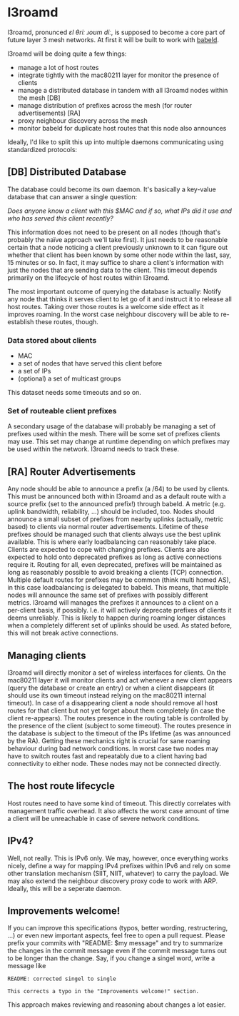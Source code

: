 # l3roamd

l3roamd, pronunced *ɛl θriː ɹoʊm diː*, is supposed to become a core part of future layer 3 mesh networks.
At first it will be built to work with [babeld](https://github.com/jech/babeld).

l3roamd will be doing quite a few things:

 - manage a lot of host routes
 - integrate tightly with the mac80211 layer for monitor the presence of clients
 - manage a distributed database in tandem with all l3roamd nodes within the mesh [DB]
 - manage distribution of prefixes across the mesh (for router advertisements) [RA]
 - proxy neighbour discovery across the mesh
 - monitor babeld for duplicate host routes that this node also announces
 
Ideally, I'd like to split this up into multiple daemons communicating using standardized protocols:
 
## [DB] Distributed Database
 
The database could become its own daemon. It's basically a key-value database that can answer a single question:

*Does anyone know a client with this $MAC and if so, what IPs did it use and who has served this client recently?*

This information does not need to be present on all nodes (though that's probably the naïve approach we'll take first).
It just needs to be reasonable certain that a node noticing a client previously unknown to it can figure out whether
that client has been known by some other node within the last, say, 15 minutes or so.
In fact, it may suffice to share a client's information with just the nodes that are sending data to the client.
This timeout depends primarily on the lifecycle of host routes within l3roamd.

The most important outcome of querying the database is actually:
Notify any node that thinks it serves client to let go of it and instruct it to release all host routes.
Taking over those routes is a welcome side effect as it improves roaming.
In the worst case neighbour discovery will be able to re-establish these routes, though.

### Data stored about clients

 - MAC
 - a set of nodes that have served this client before
 - a set of IPs
 - (optional) a set of multicast groups

This dataset needs some timeouts and so on.

### Set of routeable client prefixes

A secondary usage of the database will probably be managing a set of prefixes used within the mesh.
There will be some set of prefixes clients may use.
This set may change at runtime depending on which prefixes may be used within the network.
l3roamd needs to track these.

## [RA] Router Advertisements

Any node should be able to announce a prefix (a /64) to be used by clients.
This must be announced both within l3roamd and as a default route with a source prefix (set to the announced prefix!)
through babeld.
A metric (e.g. uplink bandwidth, reliability, ...) should be included, too.
Nodes should announce a small subset of prefixes from nearby uplinks (actually, metric based) to clients via normal
router advertisements.
Lifetime of these prefixes should be managed such that clients always use the best uplink available.
This is where early loadbalancing can reasonably take place.
Clients are expected to cope with changing prefixes.
Clients are also expected to hold onto deprecated prefixes as long as active connections require it.
Routing for all, even deprecated, prefixes will be maintained as long as reasonably possible to avoid breaking a clients (TCP) connection.
Multiple default routes for prefixes may be common (think multi homed AS), in this case loadbalancing is delegated to babeld.
This means, that multiple nodes will announce the same set of prefixes with possibly different metrics.
l3roamd will manages the prefixes it announces to a client on a per-client basis, if possibly.
I.e. it will actively deprecate prefixes of clients it deems unreliably.
This is likely to happen during roaming longer distances when a completely different set of uplinks should be used.
As stated before, this will not break active connections.

## Managing clients

l3roamd will directly monitor a set of wireless interfaces for clients.
On the mac80211 layer it will monitor clients and act whenever a new client appears (query the database or create an entry)
or when a client disappears (it should use its own timeout instead relying on the mac80211 internal timeout).
In case of a disappearing client a node should remove all host routes for that client but
not yet forget about them completely (in case the client re-appears).
The routes presence in the routing table is controlled by the presence of the client (subject to some timeout).
The routes presence in the database is subject to the timeout of the IPs lifetime (as was announced by the RA).
Getting these mechanics right is crucial for sane roaming behaviour during bad network conditions.
In worst case two nodes may have to switch routes fast and repeatably due to a client having bad connectivity
to either node.
These nodes may not be connected directly.

## The host route lifecycle

Host routes need to have some kind of timeout.
This directly correlates with management traffic overhead.
It also affects the worst case amount of time a client will be unreachable in case of severe network conditions.

## IPv4?

Well, not really. This is IPv6 only.
We may, however, once everything works nicely, define a way for mapping IPv4 prefixes within IPv6 and rely on
some other translation mechanism (SIIT, NIIT, whatever) to carry the payload.
We may also extend the neighbour discovery proxy code to work with ARP.
Ideally, this will be a seperate daemon.

## Improvements welcome!

If you can improve this specifications (typos, better wording, restructering, ...) or even new important aspects, feel free to open
a pull request. Please prefix your commits with "README: $my message" and try to summarize the changes in the commit
message even if the commit message turns out to be longer than the change. Say, if you change a singel word, write a message like

    README: corrected singel to single
    
    This corrects a typo in the "Improvements welcome!" section.

This approach makes reviewing and reasoning about changes a lot easier.
